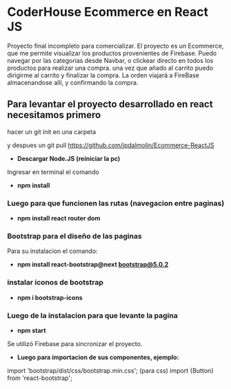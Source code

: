 # CoderHouse Ecommerce en React JS
  Proyecto final incompleto para comercializar.
  El proyecto es un Ecommerce, que me permite visualizar los productos provenientes de Firebase.
  Puedo navegar por las categorias desde Navbar, o clickear directo en todos los productos para realizar una compra.
  una vez que añado al carrito puedo dirigirme al carrito y finalizar la compra.
  La orden viajará a FireBase almacenandose allí, y confirmando la compra. 

## Para levantar el proyecto desarrollado en react necesitamos primero 

hacer un git init en una carpeta

y despues un git pull https://github.com/jpdalmolin/Ecommerce-ReactJS

- **Descargar Node.JS   (reiniciar la pc)**

Ingresar en terminal el comando

- **npm install**

### Luego para que funcionen las rutas (navegacion entre paginas)

- **npm install react router dom**

### Bootstrap para el diseño de las paginas

Para su instalacion el comando:

- **npm install react-bootstrap@next bootstrap@5.0.2**

### instalar iconos de bootstrap

- **npm i bootstrap-icons**

### Luego de la instalacion para que levante la pagina

- **npm start**

Se utilizó Firebase para sincronizar el proyecto.

- **Luego para importacion de sus componentes, ejemplo:**

import 'bootstrap/dist/css/bootstrap.min.css';  (para css)
import {Button} from 'react-bootstrap';

